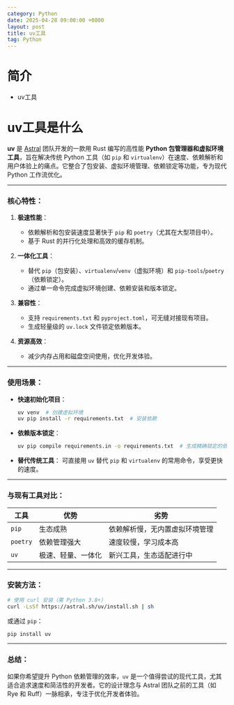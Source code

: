 ```yaml
---
category: Python
date: 2025-04-28 09:00:00 +0800
layout: post
title: uv工具
tag: Python
---
```

# 简介

+ uv工具

<!--more-->

# uv工具是什么

**uv** 是 [Astral](https://astral.sh/) 团队开发的一款用 Rust 编写的高性能 **Python 包管理器和虚拟环境工具**，旨在解决传统 Python 工具（如 `pip` 和 `virtualenv`）在速度、依赖解析和用户体验上的痛点。它整合了包安装、虚拟环境管理、依赖锁定等功能，专为现代 Python 工作流优化。

---

### **核心特性**：
1. **极速性能**：
   - 依赖解析和包安装速度显著快于 `pip` 和 `poetry`（尤其在大型项目中）。
   - 基于 Rust 的并行化处理和高效的缓存机制。

2. **一体化工具**：
   - 替代 `pip`（包安装）、`virtualenv`/`venv`（虚拟环境）和 `pip-tools`/`poetry`（依赖锁定）。
   - 通过单一命令完成虚拟环境创建、依赖安装和版本锁定。

3. **兼容性**：
   - 支持 `requirements.txt` 和 `pyproject.toml`，可无缝对接现有项目。
   - 生成轻量级的 `uv.lock` 文件锁定依赖版本。

4. **资源高效**：
   - 减少内存占用和磁盘空间使用，优化开发体验。

---

### **使用场景**：
- **快速初始化项目**：
  ```bash
  uv venv  # 创建虚拟环境
  uv pip install -r requirements.txt  # 安装依赖
  ```
- **依赖版本锁定**：
  ```bash
  uv pip compile requirements.in -o requirements.txt  # 生成精确锁定的依赖文件
  ```
- **替代传统工具**：
  可直接用 `uv` 替代 `pip` 和 `virtualenv` 的常用命令，享受更快的速度。

---

### **与现有工具对比**：
| 工具         | 优势                          | 劣势                          |
|--------------|-----------------------------|------------------------------|
| `pip`        | 生态成熟                     | 依赖解析慢，无内置虚拟环境管理   |
| `poetry`     | 依赖管理强大                 | 速度较慢，学习成本高           |
| `uv`         | 极速、轻量、一体化           | 新兴工具，生态适配进行中       |

---

### **安装方法**：
```bash
# 使用 curl 安装（需 Python 3.8+）
curl -LsSf https://astral.sh/uv/install.sh | sh
```
或通过 `pip`：
```bash
pip install uv
```

---

### **总结**：
如果你希望提升 Python 依赖管理的效率，`uv` 是一个值得尝试的现代工具，尤其适合追求速度和简洁性的开发者。它的设计理念与 Astral 团队之前的工具（如 Rye 和 Ruff）一脉相承，专注于优化开发者体验。